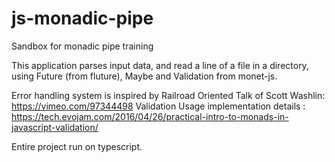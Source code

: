 # js-monadic-pipe
Sandbox for monadic pipe training

This application parses input data, and read a line of a file in a directory, using Future (from fluture), Maybe and Validation from monet-js.

Error handling system is inspired by Railroad Oriented Talk of Scott Washlin:
https://vimeo.com/97344498
Validation Usage implementation details :
https://tech.evojam.com/2016/04/26/practical-intro-to-monads-in-javascript-validation/


Entire project run on typescript.
